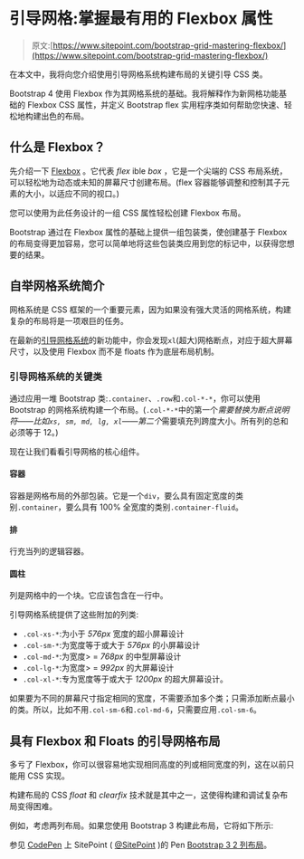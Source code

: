 # 引导网格:掌握最有用的 Flexbox 属性

> 原文:[https://www.sitepoint.com/bootstrap-grid-mastering-flexbox/](https://www.sitepoint.com/bootstrap-grid-mastering-flexbox/)

在本文中，我将向您介绍使用引导网格系统构建布局的关键引导 CSS 类。

Bootstrap 4 使用 Flexbox 作为其网格系统的基础。我将解释作为新网格功能基础的 Flexbox CSS 属性，并定义 Bootstrap flex 实用程序类如何帮助您快速、轻松地构建出色的布局。

## 什么是 Flexbox？

先介绍一下 [Flexbox](https://developer.mozilla.org/en-US/docs/Web/CSS/CSS_Flexible_Box_Layout/Basic_Concepts_of_Flexbox) 。它代表 *flex* ible *box* ，它是一个尖端的 CSS 布局系统，可以轻松地为动态或未知的屏幕尺寸创建布局。(flex 容器能够调整和控制其子元素的大小，以适应不同的视口。)

您可以使用为此任务设计的一组 CSS 属性轻松创建 Flexbox 布局。

Bootstrap 通过在 Flexbox 属性的基础上提供一组包装类，使创建基于 Flexbox 的布局变得更加容易，您可以简单地将这些包装类应用到您的标记中，以获得您想要的结果。

## 自举网格系统简介

网格系统是 CSS 框架的一个重要元素，因为如果没有强大灵活的网格系统，构建复杂的布局将是一项艰巨的任务。

在最新的[引导网格系统](http://getbootstrap.com/docs/4.0/layout/grid/)的新功能中，你会发现`xl`(超大)网格断点，对应于超大屏幕尺寸，以及使用 Flexbox 而不是 floats 作为底层布局机制。

### 引导网格系统的关键类

通过应用一堆 Bootstrap 类:`.container`、`.row`和`.col-*-*`，你可以使用 Bootstrap 的网格系统构建一个布局。(`.col-*-*`中的第一个*需要替换为断点说明符——比如`xs, sm, md, lg, xl`——第二个*需要填充列跨度大小。所有列的总和必须等于 12。)

现在让我们看看引导网格的核心组件。

#### 容器

容器是网格布局的外部包装。它是一个`div`，要么具有固定宽度的类别`.container`，要么具有 100% 全宽度的类别`.container-fluid`。

#### 排

行充当列的逻辑容器。

#### 圆柱

列是网格中的一个块。它应该包含在一行中。

引导网格系统提供了这些附加的列类:

*   `.col-xs-*`:为小于 *576px* 宽度的超小屏幕设计
*   `.col-sm-*`:为宽度等于或大于 *576px* 的小屏幕设计
*   `.col-md-*`:为宽度> = *768px* 的中型屏幕设计
*   `.col-lg-*`:为宽度> = *992px* 的大屏幕设计
*   `.col-xl-*`:专为宽度等于或大于 *1200px* 的超大屏幕设计。

如果要为不同的屏幕尺寸指定相同的宽度，不需要添加多个类；只需添加断点最小的类。所以，比如不用`.col-sm-6`和`.col-md-6`，只需要应用`.col-sm-6`。

## 具有 Flexbox 和 Floats 的引导网格布局

多亏了 Flexbox，你可以很容易地实现相同高度的列或相同宽度的列，这在以前只能用 CSS 实现。

构建布局的 CSS *float* 和 *clearfix* 技术就是其中之一，这使得构建和调试复杂布局变得困难。

例如，考虑两列布局。如果您使用 Bootstrap 3 构建此布局，它将如下所示:

参见 [CodePen](https://codepen.io) 上 SitePoint ( [@SitePoint](https://codepen.io/SitePoint) )的 Pen [Bootstrap 3 2 列布局](https://codepen.io/SitePoint/pen/paQwyy/)。